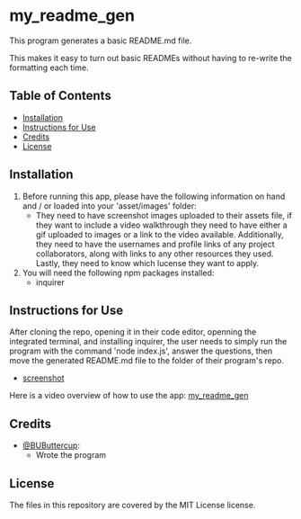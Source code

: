 # my_readme_gen

This program generates a basic README.md file.
    
This makes it easy to turn out basic READMEs without having to re-write the formatting each time.
    
## Table of Contents
* [Installation](#installation)
* [Instructions for Use](#instructions-for-use)
* [Credits](#credits)
* [License](#license)

## Installation
1. Before running this app, please have the following information on hand and / or loaded into your 'asset/images' folder:
   - They need to have screenshot images uploaded to their assets file, if they want to include a video walkthrough they need to have either a gif uploaded to images or a link to the video available. Additionally, they need to have the usernames and profile links of any project collaborators, along with links to any other resources they used. Lastly, they need to know which lucense they want to apply.
2. You will need the following npm packages installed:
   - inquirer

## Instructions for Use
After cloning the repo, opening it in their code editor, openning the integrated terminal, and installing inquirer, the user needs to simply run the program with the command 'node index.js', answer the questions, then move the generated README.md file to the folder of their program's repo.
   - [screenshot]('../assets/images/HTML-op.png')

Here is a video overview of how to use the app: [my_readme_gen](https://drive.google.com/file/d/1sjyWGV4-m1sxlEh5_PL5DjmNXSEW6Rys/view?usp=sharing)

## Credits
- [@BUButtercup](https://github.com/BUButtercup):
  - Wrote the program


## License
The files in this repository are covered by the MIT License license.

